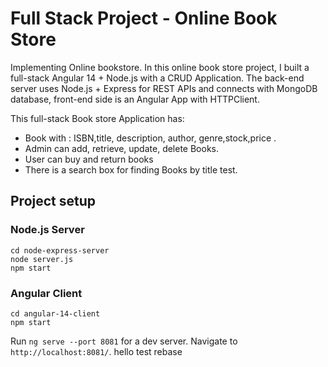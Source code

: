 # Full Stack Project - Online Book Store

Implementing Online bookstore. In this online book store project, I built a full-stack Angular 14 + Node.js with a CRUD Application. The back-end server uses Node.js + Express for REST APIs and connects with MongoDB database, front-end side is an Angular App with HTTPClient.

This full-stack Book store Application has:
- Book with : ISBN,title, description, author, genre,stock,price .
- Admin can add, retrieve, update, delete Books.
- User can buy and return books
- There is a search box for finding Books by title test.

## Project setup

### Node.js Server
```
cd node-express-server
node server.js
npm start
```

### Angular Client
```
cd angular-14-client
npm start
```
Run `ng serve --port 8081` for a dev server. Navigate to `http://localhost:8081/`.
hello test rebase

